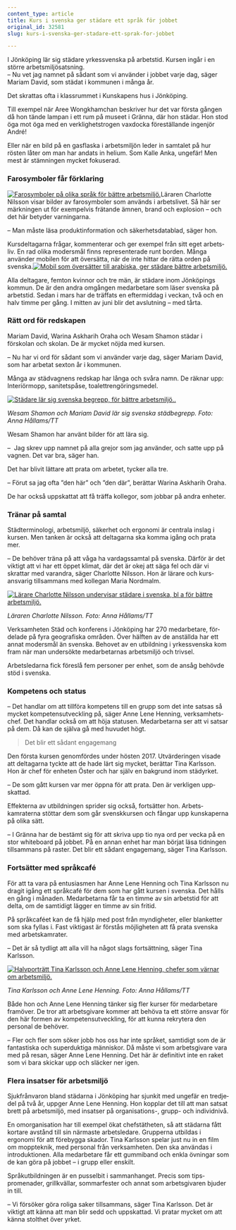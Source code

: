 ```yaml
---
content_type: article
title: Kurs i svenska ger städare ett språk för jobbet
original_id: 32581
slug: kurs-i-svenska-ger-stadare-ett-sprak-for-jobbet

---
```


I Jönköping lär sig städare yrkes­svenska på arbets­tid. Kursen ingår i en större arbetsmiljö­satsning.  
– Nu vet jag namnet på sådant som vi använder i jobbet varje dag, säger Mariam David, som städat i kommunen i många år.

Det skrattas ofta i klass­rummet i Kunskapens hus i Jönköping.

Till exempel när Aree Wongkhamchan beskriver hur det var första gången då hon tände lampan i ett rum på museet i Gränna, där hon städar. Hon stod öga mot öga med en verklighets­trogen vax­docka före­ställande ingenjör André!

Eller när en bild på en gas­flaska i arbets­miljön leder in samtalet på hur rösten låter om man har andats in helium. Som Kalle Anka, ungefär! Men mest är stämningen mycket fokuserad.

### Farosymboler får för­klaring

[![Farosymboler på olika språk för bättre arbetsmiljö.](https://www.suntarbetsliv.se/wp-content/uploads/2018/06/220x200-farosymboler2-jonkoping-svenskundervisning-foto-anna-hallams-tt.jpg)](https://www.suntarbetsliv.se/wp-content/uploads/2018/06/220x200-farosymboler2-jonkoping-svenskundervisning-foto-anna-hallams-tt.jpg)Läraren Charlotte Nilsson visar bilder av farosymboler som används i arbets­livet. Så här ser märkningen ut för exempelvis frätande ämnen, brand och explosion – och det här betyder varningarna.

– Man måste läsa produkt­information och säkerhets­datablad, säger hon.

Kurs­deltagarna frågar, kommenterar och ger exempel från sitt eget arbets­liv. En rad olika moders­mål finns representerade runt borden. Många använder mobilen för att över­sätta, när de inte hittar de rätta orden på svenska.[![Mobil som översätter till arabiska, ger städare bättre arbetsmiljö.](https://www.suntarbetsliv.se/wp-content/uploads/2018/06/200x220-mobil-jonkoping-svenskundervisning-foto-anna-hallams-tt.jpg)](https://www.suntarbetsliv.se/wp-content/uploads/2018/06/200x220-mobil-jonkoping-svenskundervisning-foto-anna-hallams-tt.jpg)

Alla del­tagare, femton kvinnor och tre män, är städare inom Jönköpings kommun. De är den andra om­gången medarbetare som läser svenska på arbets­tid. Sedan i mars har de träffats en efter­middag i veckan, två och en halv timme per gång. I mitten av juni blir det av­slutning – med tårta.

### Rätt ord för redskapen

Mariam David, Warina Askharih Oraha och Wesam Shamon städar i förskolan och skolan. De är mycket nöjda med kursen.

– Nu har vi ord för sådant som vi använder varje dag, säger Mariam David, som har arbetat sexton år i kommunen.

Många av städvagnens redskap har långa och svåra namn. De räknar upp: Interiörmopp, sanitetspåse, toalettrengöringsmedel.

[![Städare lär sig svenska begrepp, för bättre arbetsmiljö..](https://www.suntarbetsliv.se/wp-content/uploads/2018/06/750x400-wesam-shamon-mariam-david-foto-anna-hallams-tt.jpg)](https://www.suntarbetsliv.se/wp-content/uploads/2018/06/750x400-wesam-shamon-mariam-david-foto-anna-hallams-tt.jpg)

_Wesam Shamon och Mariam David lär sig svenska städ­begrepp. Foto: Anna Hållams/TT_

Wesam Shamon har använt bilder för att lära sig.

–  Jag skrev upp namnet på alla grejor som jag använder, och satte upp på vagnen. Det var bra, säger han.

Det har blivit lättare att prata om arbetet, tycker alla tre.

– Förut sa jag ofta ”den här” och ”den där”, berättar Warina Askharih Oraha.

De har också upp­skattat att få träffa kollegor, som jobbar på andra enheter.

### Tränar på samtal

Städ­terminologi, arbetsmiljö, säkerhet och ergonomi är centrala inslag i kursen. Men tanken är också att del­tagarna ska komma igång och prata mer.

– De behöver träna på att våga ha vardags­samtal på svenska. Därför är det viktigt att vi har ett öppet klimat, där det är okej att säga fel och där vi skrattar med varandra, säger Charlotte Nilsson. Hon är lärare och kurs­ansvarig till­sammans med kollegan Maria Nordmalm.

[![Lärare Charlotte Nilsson undervisar städare i svenska, bl a för bättre arbetsmiljö.](https://www.suntarbetsliv.se/wp-content/uploads/2018/06/750x400-charlotte-nilsson-foto-anna-hallams-tt-1.jpg)](https://www.suntarbetsliv.se/wp-content/uploads/2018/06/750x400-charlotte-nilsson-foto-anna-hallams-tt-1.jpg)

_Läraren Charlotte Nilsson. Foto: Anna Hållams/TT_

Verk­samheten Städ och konferens i Jönköping har 270 medarbetare, för­delade på fyra geo­grafiska om­råden. Över hälften av de an­ställda har ett annat moders­mål än svenska. Behovet av en ut­bildning i yrkes­svenska kom fram när man under­sökte medarbetarnas arbetsmiljö och trivsel.

Arbets­ledarna fick före­slå fem per­soner per enhet, som de ansåg behövde stöd i svenska.

### Kompetens och status

– Det handlar om att till­föra kompetens till en grupp som det inte satsas så mycket kompetens­utveckling på, säger Anne Lene Henning, verksamhets­chef. Det handlar också om att höja statusen. Medarbetarna ser att vi satsar på dem. Då kan de själva gå med huvudet högt.

> Det blir ett sådant engagemang

Den första kursen genom­fördes under hösten 2017. Ut­värderingen visade att del­tagarna tyckte att de hade lärt sig mycket, berättar Tina Karlsson. Hon är chef för enheten Öster och har själv en bakgrund inom städ­yrket.

– De som gått kursen var mer öppna för att prata. Den är verkligen upp­skattad.

Effekterna av ut­bild­ningen sprider sig också, fortsätter hon. Arbets­kamraterna stöttar dem som går svensk­kursen och fångar upp kun­skaperna på olika sätt.

– I Gränna har de bestämt sig för att skriva upp tio nya ord per vecka på en stor white­board på jobbet. På en annan enhet har man börjat läsa tid­ningen till­sammans på raster. Det blir ett sådant engage­mang, säger Tina Karlsson.

### Fortsätter med språkcafé

För att ta vara på entusiasmen har Anne Lene Henning och Tina Karlsson nu dragit igång ett språk­café för dem som har gått kursen i svenska. Det hålls en gång i månaden. Medarbetarna får ta en timme av sin arbets­tid för att delta, om de sam­tidigt lägger en timme av sin fritid.

På språk­caféet kan de få hjälp med post från myndig­heter, eller blanketter som ska fyllas i. Fast vikti­gast är förstås möjlig­heten att få prata svenska med arbets­kamrater.

– Det är så tydligt att alla vill ha något slags fort­sättning, säger Tina Karlsson.

[![Halvporträtt Tina Karlsson och Anne Lene Henning, chefer som värnar om arbetsmiljö. ](https://www.suntarbetsliv.se/wp-content/uploads/2018/06/750x400-tina-karlsson-annelene-henning-foto-anna-hallams-tt.jpg)](https://www.suntarbetsliv.se/wp-content/uploads/2018/06/750x400-tina-karlsson-annelene-henning-foto-anna-hallams-tt.jpg)

_Tina Karlsson och Anne Lene Henning. Foto: Anna Hållams/TT_

Både hon och Anne Lene Henning tänker sig fler kurser för medarbetare framöver. De tror att arbets­givare kommer att behöva ta ett större ansvar för den här formen av kompeten­sutveckling, för att kunna rekrytera den personal de behöver.

– Fler och fler som söker jobb hos oss har inte språket, samtidigt som de är fan­tastiska och super­duktiga människor. Då måste vi som arbets­givare vara med på resan, säger Anne Lene Henning. Det här är definitivt inte en raket som vi bara skickar upp och släcker ner igen.

### Flera insatser för arbetsmiljö

Sjuk­frånvaron bland städarna i Jönköping har sjunkit med ungefär en tredje­del på två år, uppger Anne Lene Henning. Hon kopplar det till att man satsat brett på arbetsmiljö, med insatser på organisations-, grupp- och individ­nivå.

En om­organisation har till exempel ökat chefs­tätheten, så att städarna fått kortare avstånd till sin närmaste arbets­ledare. Grupperna utbildas i ergonomi för att före­bygga skador. Tina Karlsson spelar just nu in en film om mopp­teknik, med personal från verk­samheten. Den ska användas i introduk­tionen. Alla medarbetare får ett gummi­band och enkla övningar som de kan göra på jobbet – i grupp eller enskilt.

Språk­utbildningen är en pussel­bit i samman­hanget. Precis som tips­promenader, grill­kvällar, sommar­fester och annat som arbets­givaren bjuder in till.

– Vi försöker göra roliga saker till­sammans, säger Tina Karlsson. Det är viktigt att känna att man blir sedd och upp­skattad. Vi pratar mycket om att känna stolt­het över yrket.

